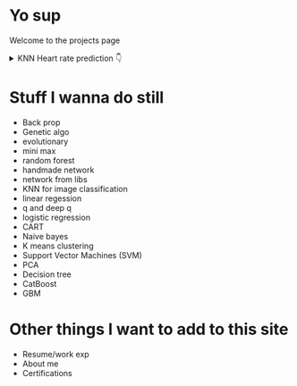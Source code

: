 # Yo sup
Welcome to the projects page

<details>
  <summary>
    KNN Heart rate prediction
    <span class="icon">👇</span>
  </summary>
  <p>

<h1>## KNN heart rate prediction</h1>
Uses KNN to detect if the user is working out, running, or at rest. The data is a day fo heart rate data from me. The Data was pulled from the WHOOP unoffical API. The model was very simple to implemet for this, most of the work came in the data cleaning. The data came unlabeled, with diffrent time zone, with diffrent time formats. There was a list of workouts and recored sleeps (with diffrent time zones) that I was able to use to map the heart rate data to thie corresponding labels. What you see below if the gragh for the 3 labeled data sets, graphed over time. The red is sleeping, Green is active, and the blue is during a workout. The model does not take time into account, as this would work too well (gotta give yourself a little bit of a challenge). 
    <p align="center">
      <img align="middle" src="HeartRateKNN.png" alt="Heart Rate KNN" width="500"/>
    </p>
  </p>
</details>

# Stuff I wanna do still
- Back prop
- Genetic algo
- evolutionary
- mini max
- random forest
- handmade network
- network from libs
- KNN for image classification
- linear regession
- q and deep q
- logistic regression
- CART
- Naive bayes
- K means clustering
- Support Vector Machines (SVM)
- PCA
- Decision tree
- CatBoost
- GBM

# Other things I want to add to this site
- Resume/work exp
- About me
- Certifications



